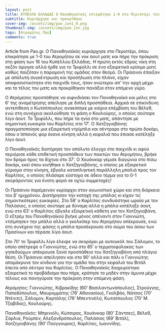 ```yaml
---
layout: post
title: ΚΥΠΕΛΛΟ ΕΛΛΑΔΑΣ Ο Παναθηναϊκός επικράτησε 1-0 στο Περιστέρι του Ατρομήτου
subtitle: Κυριάρχησε και προκρίθηκε
cover-img: /assets/img/pao_ion1_0.png
thumbnail-img: /assets/img/pao_ion.jpg
tags: [Ατρομητος Παο]
comments: true
---
```

Article from Pao.gr.
Ο Παναθηναϊκός κυριάρχησε στο Περιστέρι, όπου επικράτησε με 1-0 του Ατρομήτου σε νοκ άουτ ματς και πήρε την πρόκριση στη φάση των 16 του Κυπέλλου Ελλάδας. 
Η πρώτη εκτός έδρας νίκη στη σεζόν άργησε αλλά ήρθε για το Τριφύλλι σε ένα εξαιρετικά κρίσιμο ματς καθώς παιζόταν η παραμονή της ομάδας στον θεσμό.
Οι Πράσινοι έπαιξαν με απόλυτη συγκέντρωση και προσήλωση στο πλάνο, είχαν αποφασιστικότητα στο παιχνίδι τους, ήταν ανώτεροι απ’ την αρχή μέχρι και το τέλος
του ματς και προκρίθηκαν πανάξια στον επόμενο γύρο.

Ο Ατρόμητος προσπάθησε να αιφνιδιάσει τον Παναθηναϊκό και μόλις στο 6’ της αναμέτρησης απείλησε με διπλή προσπάθεια. Αρχικά σε επικίνδυνη αντεπίθεση ο Κωτσόπουλος
ανακόπηκε με καίρια επέμβαση του Βέλεθ, ενώ στη συνέχεια ακολούθησε τη φάση ο Κουλούρης, ο οποίος σούταρε λίγο άουτ. Το Τριφύλλι, που πήρε τα ηνία στο ματς, απάντησε
με σημαντική ευκαιρία του Καρλίτος στο 17’. Ο Χατζηγιοβάνης πραγματοποίησε μια εξαιρετική ντρίμπλα και σέντραρε στο πρώτο δοκάρι, όπου ο Ισπανός φορ έκανε κίνηση αλλά 
η κεφαλιά που έπιασε κατέληξε λίγο άουτ.

Ο Παναθηναϊκός διατήρησε τον απόλυτο έλεγχο στο παιχνίδι κι αφού περιόρισε κάθε επιθετική προσπάθεια των παικτών του Ατρομήτου, βρήκε τον δρόμο προς τα δίχτυα στο 37’. 
Ο Χουάνκαρ γέμισε διαγώνια στο πίσω δοκάρι, εκεί όπου κινήθηκε ο Χατζηγιοβάνης, ο οποίος με εξαιρετικό γύρισμα στην κίνηση, έβγαλε καταπληκτική παράλληλη μπαλιά προς 
τον Καρλίτος, ο οποίος πλάσαρε εύστοχα σε άδειο τέρμα για το 0-1 σκοράροντας για ένατη φορά σε οχτώ συμμετοχές!

Οι Πράσινοι παρέμειναν κυρίαρχοι στον αγωνιστικό χώρο και στη διάρκεια του β’ ημιχρόνου. Διατήρησαν την κατοχή της μπάλας κι είχαν τις σημαντικότερες ευκαιρίες.
Στο 58’ ο Καρλίτος συνδυάστηκε ωραία με τον Παλάσιος, ο οποίος σούταρε με δύναμη αλλά η μπάλα κατέληξε άουτ, ενώ στο 63’ ο Καρλίτος έβγαλε εξαιρετική κάθετη για 
τον Χατζηγιοβάνη. Ο εξτρέμ του Παναθηναϊκού βγήκε μόνος απέναντι στον Γιαννιώτη, «τσίμπησε» την μπάλα αλλά ο γκολκίπερ του Ατρομήτου απέκρουσε, ενώ στη συνέχεια 
της φάσης η μπάλα προσέκρουσε στο σώμα του άσου των Πρασίνων και πέρασε λίγο άουτ.

Στο 70’ το Τριφύλλι λίγο έλειψε να σκοράρει με αυτογκόλ του Σάλομον, το οποίο απέτρεψε ο Γιαννιώτης, ενώ στο 85’ ο τερματοφύλακας των γηπεδούχων απέκρουσε ξανά 
προσπάθεια του Χατζηγιοβάνη από πλάγια θέση. Οι Πράσινοι απείλησαν και στο 90’ αλλά και πάλι ο Γιαννιώτης απομάκρυνε τον κίνδυνο για την ομάδα του στην κεφαλιά 
του Βιτάλ έπειτα από σέντρα του Καρλίτος. Ο Παναθηναϊκός διαχειρίστηκε εξαιρετικά το προβάδισμα που πήρε, κράτησε το μηδέν στην άμυνα μέχρι τέλους και πανηγύρισε 
την πρόκριση στην επόμενη φάση.

Ατρόμητος: Γιαννιώτης, Κιβρακίδης (60’ Βασιλαντωνόπουλος), Στρούγγης, Παπαδόπουλος, Μαυρομμάτης (76’ Αθανασίου), Γκαλβάο, Νάτσος (70’ Ντένιτς), Σάλομον, Καρτάλης
(76’ Μπεντινέλι), Κωτσόπουλος (70’ Μ. Τζαβίδας), Κουλούρης.

Παναθηναϊκός: Μπρινιόλι, Κώτσιρας, Χουάνκαρ (80’ Σάντσες), Βέλεθ, Σάρλια, Ρούμπεν, Αλεξανδρόπουλος, Παλάσιος (69’ Βιτάλ), Χατζηγιοβάνης (90’ Πούγγουρας), 
Καρλίτος, Ιωαννίδης.
